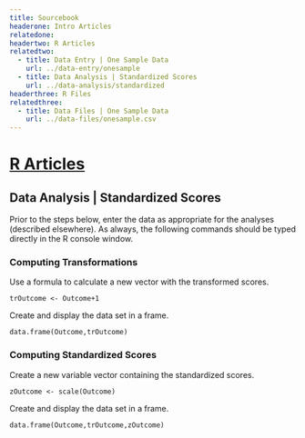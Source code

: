 ```yaml
---
title: Sourcebook
headerone: Intro Articles
relatedone:
headertwo: R Articles
relatedtwo:
  - title: Data Entry | One Sample Data
    url: ../data-entry/onesample
  - title: Data Analysis | Standardized Scores
    url: ../data-analysis/standardized
headerthree: R Files
relatedthree:
  - title: Data Files | One Sample Data
    url: ../data-files/onesample.csv
---
```


# [R Articles](../index.md)

## Data Analysis | Standardized Scores

Prior to the steps below, enter the data as appropriate for the analyses (described elsewhere). As always, the following commands should be typed directly in the R console window.

### Computing Transformations

Use a formula to calculate a new vector with the transformed scores. 

```{r}
trOutcome <- Outcome+1
```

Create and display the data set in a frame.

```{r}
data.frame(Outcome,trOutcome)
```

### Computing Standardized Scores

Create a new variable vector containing the standardized scores.

```{r}
zOutcome <- scale(Outcome)
```

Create and display the data set in a frame.

```{r}
data.frame(Outcome,trOutcome,zOutcome)
```
